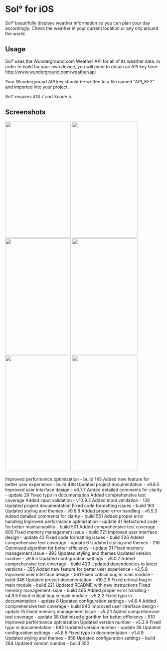 Sol° for iOS
===

Sol° beautifully displays weather information so you can plan your day accordingly. 
Check the weather in your current location or any city around the world. 

Usage
---

Sol° uses the Wunderground.com Weather API for all of its weather data. In order to build for your own device, 
you will need to obtain an API key here: http://www.wunderground.com/weather/api

Your Wunderground API key should be written to a file named "API_KEY" and imported into your project. 

Sol° requires iOS 7 and Xcode 5.

Screenshots
---

<img src=/Screenshots/1.png width=210 height=372>
<img src=/Screenshots/2.png width=210 height=372>
<img src=/Screenshots/3.png width=210 height=372>
<img src=/Screenshots/4.png width=210 height=372>
<img src=/Screenshots/5.png width=210 height=372>
<img src=Screenshots/6.png width=210 height=372>



Improved performance optimization - build 145
Added new feature for better user experience - build 498
Updated project documentation - v6.8.5
Improved user interface design - v6.7.7
Added detailed comments for clarity - update 29
Fixed typo in documentation
Added comprehensive test coverage
Added input validation - v10.9.3
Added input validation - 138
Updated project documentation
Fixed code formatting issues - build 163
Updated styling and themes - v9.8.6
Added proper error handling - v6.5.3
Added detailed comments for clarity - build 551
Added proper error handling
Improved performance optimization - update 41
Refactored code for better maintainability - build 501
Added comprehensive test coverage - 800
Fixed memory management issue - build 721
Improved user interface design - update 42
Fixed code formatting issues - build 226
Added comprehensive test coverage - update 6
Updated styling and themes - 216
Optimized algorithm for better efficiency - update 31
Fixed memory management issue - 993
Updated styling and themes
Updated version number - v9.6.5
Updated configuration settings - v8.0.7
Added comprehensive test coverage - build 429
Updated dependencies to latest versions - 355
Added new feature for better user experience - v2.5.9
Improved user interface design - 561
Fixed critical bug in main module - build 346
Updated project documentation - v10.2.5
Fixed critical bug in main module - build 221
Updated README with new instructions
Fixed memory management issue - build 495
Added proper error handling - v4.9.5
Fixed critical bug in main module - v5.2.2
Fixed typo in documentation - update 8
Updated configuration settings - v4.6.4
Added comprehensive test coverage - build 940
Improved user interface design - update 15
Fixed memory management issue - v5.2.1
Added comprehensive test coverage - update 38
Optimized algorithm for better efficiency - 510
Improved performance optimization
Updated version number - v3.3.4
Fixed typo in documentation - 682
Updated version number - update 38
Updated configuration settings - v4.8.5
Fixed typo in documentation - v1.4.9
Updated styling and themes - 856
Updated configuration settings - build 264
Updated version number - build 550
